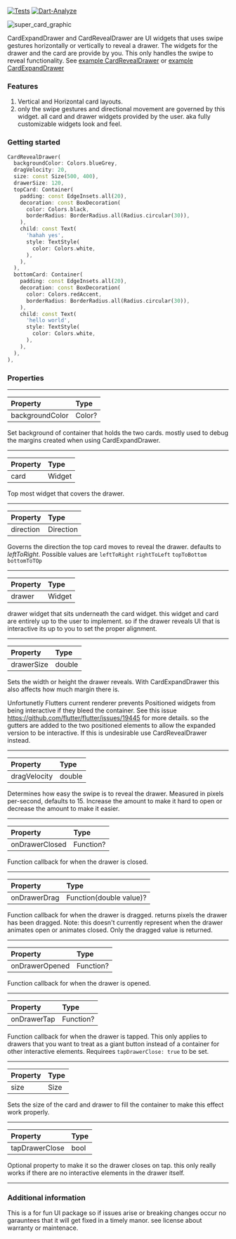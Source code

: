 [![Tests](https://github.com/parkerhutchinson/super_card_drawer/actions/workflows/main.yml/badge.svg)](https://github.com/parkerhutchinson/super_card_drawer/actions/workflows/main.yml) [![Dart-Analyze](https://github.com/parkerhutchinson/super_card_drawer/actions/workflows/dart.yml/badge.svg)](https://github.com/parkerhutchinson/super_card_drawer/actions/workflows/dart.yml)

![super_card_graphic](https://user-images.githubusercontent.com/122406/170841630-dde35b26-21d2-4241-ab09-6bd1bb9e813d.png)

CardExpandDrawer and CardRevealDrawer are UI widgets that uses swipe gestures horizontally or vertically to reveal a drawer. The widgets for the drawer and the card are provide by you. This only handles the swipe to reveal functionality. See [example CardRevealDrawer](https://github.com/parkerhutchinson/super_card_drawer/blob/main/card_reveal_drawer/example/lib/main.dart) or [example CardExpandDrawer](https://github.com/parkerhutchinson/super_card_drawer/blob/main/card_expand_drawer/example/lib/main.dart)


### Features

1. Vertical and Horizontal card layouts.
2. only the swipe gestures and directional movement are governed by this widget. all card and drawer widgets provided by the user. aka fully customizable widgets look and feel. 

### Getting started

```dart
CardRevealDrawer(
  backgroundColor: Colors.blueGrey,
  dragVelocity: 20,
  size: const Size(500, 400),
  drawerSize: 120,
  topCard: Container(
    padding: const EdgeInsets.all(20),
    decoration: const BoxDecoration(
      color: Colors.black,
      borderRadius: BorderRadius.all(Radius.circular(30)),
    ),
    child: const Text(
      'hahah yes',
      style: TextStyle(
        color: Colors.white,
      ),
    ),
  ),
  bottomCard: Container(
    padding: const EdgeInsets.all(20),
    decoration: const BoxDecoration(
      color: Colors.redAccent,
      borderRadius: BorderRadius.all(Radius.circular(30)),
    ),
    child: const Text(
      'hello world',
      style: TextStyle(
        color: Colors.white,
      ),
    ),
  ),
),
```
### Properties

---

| Property | Type |
| :-- | :-- |
| backgroundColor | Color? | 

Set background of container that holds the two cards. mostly used to debug the margins created when using CardExpandDrawer.

---

| Property | Type |
| :-- | :-- |
| card | Widget | 

Top most widget that covers the drawer. 

---

| Property | Type |
| :-- | :-- |
| direction | Direction | 

Governs the direction the top card moves to reveal the drawer. defaults to *leftToRight*. Possible values are `leftToRight` `rightToLeft` `topToBottom` `bottomToTOp`

---

| Property | Type |
| :-- | :-- |
| drawer | Widget | 

drawer widget that sits underneath the card widget. this widget and card are entirely up to the user to implement. so if the drawer reveals UI that is interactive its up to you to set the proper alignment.

---

| Property | Type |
| :-- | :-- |
| drawerSize | double | 

Sets the width or height the drawer reveals. With CardExpandDrawer this also affects how much margin there is. 

Unfortunetly Flutters current renderer prevents Positioned widgets from being interactive if they bleed the container. 
See this issue https://github.com/flutter/flutter/issues/19445 for more details. so the gutters are added to the two positioned elements to allow the expanded version to be interactive. If this is undesirable use CardRevealDrawer instead.  


---

| Property | Type |
| :-- | :-- |
| dragVelocity | double | 

Determines how easy the swipe is to reveal the drawer. Measured in pixels per-second, defaults to 15. Increase the amount to make it hard to open or decrease the amount to make it easier.

---

| Property | Type |
| :-- | :-- |
| onDrawerClosed | Function? | 

Function callback for when the drawer is closed.

---

| Property | Type |
| :-- | :-- |
| onDrawerDrag | Function(double value)? | 

Function callback for when the drawer is dragged. returns pixels the drawer has been dragged. Note: this doesn't currently represent when the drawer animates open or animates closed. Only the dragged value is returned.

---

| Property | Type |
| :-- | :-- |
| onDrawerOpened | Function? | 

Function callback for when the drawer is opened.

---

| Property | Type |
| :-- | :-- |
| onDrawerTap | Function? | 

Function callback for when the drawer is tapped. This only applies to drawers that you want to treat as a giant button instead of a container for other interactive elements. Requirees `tapDrawerClose: true` to be set.  

---

| Property | Type |
| :-- | :-- |
| size | Size |

Sets the size of the card and drawer to fill the container to make this effect work properly. 

---

| Property | Type |
| :-- | :-- |
| tapDrawerClose | bool |

Optional property to make it so the drawer closes on tap. this only really works if there are no interactive elements in the drawer itself. 

---

### Additional information

This is a for fun UI package so if issues arise or breaking changes occur no garauntees that it will get fixed in a timely manor. see license about warranty or maintenace. 
